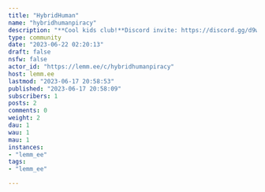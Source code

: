 ```yaml
---
title: "HybridHuman" 
name: "hybridhumanpiracy"
description: "**Cool kids club!**Discord invite: https://discord.gg/d9wsgPrJxKGuilded invite: https://www.guilded.gg/i/k1b1l87pAllmylinks:https://allmylinks.com/hybridhuman**Rule #1 - Be civil:** Insulting others is not allowed. Users that show abusive/toxic behavior will be expelled from our server.**Rule #2 - English only:** As of now, only English is allowed in our text channels. It's okay to mention a few words from other languages, but you must mainly use English to chat.**Rule #3 - Not safe for work:** No NSFW posts are allowed, this also means no NSFW profile picture.**Rule #6 - Pirated content:** No posting of copyrighted content. Encode links with https://www.base64decode.org"
type: community
date: "2023-06-22 02:20:13"
draft: false
nsfw: false
actor_id: "https://lemm.ee/c/hybridhumanpiracy"
host: lemm.ee
lastmod: "2023-06-17 20:58:53"
published: "2023-06-17 20:58:09"
subscribers: 1
posts: 2
comments: 0
weight: 2
dau: 1
wau: 1
mau: 1
instances:
- "lemm_ee"
tags: 
- "lemm_ee"

---
```

